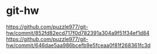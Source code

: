 # git-hw
https://github.com/puzzle977/git-hw/commit/852fd82ecd717f0d782391a304a9f51f34ef1d84
https://github.com/puzzle977/git-hw/commit/646dae5aa986bcefb9e5fceaa0f81f268361fc3d
